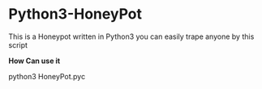 # Python3-HoneyPot
This is a Honeypot written in Python3 you can easily trape anyone by this script


**How Can use it**

python3 HoneyPot.pyc

